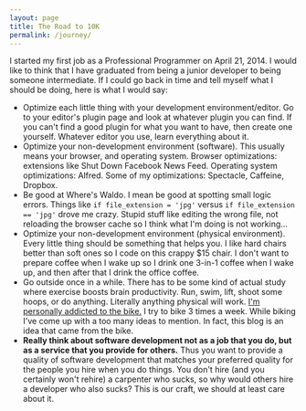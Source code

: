 ```yaml
---
layout: page
title: The Road to 10K
permalink: /journey/
---
```

I started my first job as a Professional Programmer on April 21, 2014. I would like to think that I have graduated from being a junior developer to being someone intermediate. If I could go back in time and tell myself what I should be doing, here is what I would say:

- Optimize each little thing with your development environment/editor. Go to your editor's plugin page and look at whatever plugin you can find. If you can't find a good plugin for what you want to have, then create one yourself. Whatever editor you use, learn everything about it.
- Optimize your non-development environment (software). This usually means your browser, and operating system. Browser optimizations: extensions like Shut Down Facebook News Feed. Operating system optimizations: Alfred. Some of my optimizations: Spectacle, Caffeine, Dropbox.
- Be good at Where's Waldo. I mean be good at spotting small logic errors. Things like `if file_extension = 'jpg'` versus `if file_extension == 'jpg'` drove me crazy. Stupid stuff like editing the wrong file, not reloading the browser cache so I think what I'm doing is not working...
- Optimize your non-development environment (physical environment). Every little thing should be something that helps you. I like hard chairs better than soft ones so I code on this crappy $15 chair. I don't want to prepare coffee when I wake up so I drink one 3-in-1 coffee when I wake up, and then after that I drink the office coffee.
- Go outside once in a while. There has to be some kind of actual study where exercise boosts brain productivity. Run, swim, lift, shoot some hoops, or do anything. Literally anything physical will work. [I'm personally addicted to the bike.](https://www.strava.com/athletes/10936750) I try to bike 3 times a week. While biking I've come up with a too many ideas to mention. In fact, this blog is an idea that came from the bike.
- **Really think about software development not as a job that you do, but as a service that you provide for others.** Thus you want to provide a quality of software development that matches your preferred quality for the people you hire when you do things. You don't hire (and you certainly won't rehire) a carpenter who sucks, so why would others hire a developer who also sucks? This is our craft, we should at least care about it.
